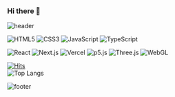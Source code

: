### Hi there 👋

<!--
**designerSejinOH/designerSejinOH** is a ✨ _special_ ✨ repository because its `README.md` (this file) appears on your GitHub profile.

Here are some ideas to get you started:

- 🔭 I’m currently working on ...
- 🌱 I’m currently learning ...
- 👯 I’m looking to collaborate on ...
- 🤔 I’m looking for help with ...
- 💬 Ask me about ...
- 📫 How to reach me: ...
- 😄 Pronouns: ...
- ⚡ Fun fact: ...
-->

![header](https://capsule-render.vercel.app/api?type=waving&color=FFFFFF&text=%20designerSejinOH%20%20&height=200&fontSize=90&fontColor=000000)

![HTML5](https://img.shields.io/badge/-HTML5-E34F26?style=for-the-badge&logo=html5&logoColor=white)
![CSS3](https://img.shields.io/badge/-CSS3-1572B6?style=for-the-badge&logo=css3&logoColor=white)
![JavaScript](https://img.shields.io/badge/-JavaScript-F7DF1E?style=for-the-badge&logo=javascript&logoColor=white)
![TypeScript](https://img.shields.io/badge/-TypeScript-3178C6?style=for-the-badge&logo=typescript&logoColor=white)


![React](https://img.shields.io/badge/-React-61DAFB?style=for-the-badge&logo=react&logoColor=white)
![Next.js](https://img.shields.io/badge/-Next.js-000000?style=for-the-badge&logo=next.js&logoColor=white)
![Vercel](https://img.shields.io/badge/-Vercel-000000?style=for-the-badge&logo=vercel&logoColor=white)
![p5.js](https://img.shields.io/badge/-p5.js-ED225D?style=for-the-badge&logo=p5.js&logoColor=white)
![Three.js](https://img.shields.io/badge/-Three.js-000000?style=for-the-badge&logo=three.js&logoColor=white)
![WebGL](https://img.shields.io/badge/-WebGL-990000?style=for-the-badge&logo=webgl&logoColor=white)


[![Hits](https://hits.seeyoufarm.com/api/count/incr/badge.svg?url=https%3A%2F%2Fgithub.com%2Fgjbae1212%2Fhit-counter)](https://hits.seeyoufarm.com)                    
![Top Langs](https://github-readme-stats.vercel.app/api/top-langs/?username=designerSejinOH&layout=compact&theme=dark)

![footer](https://capsule-render.vercel.app/api?section=footer&type=waving&color=FFFFFF)
